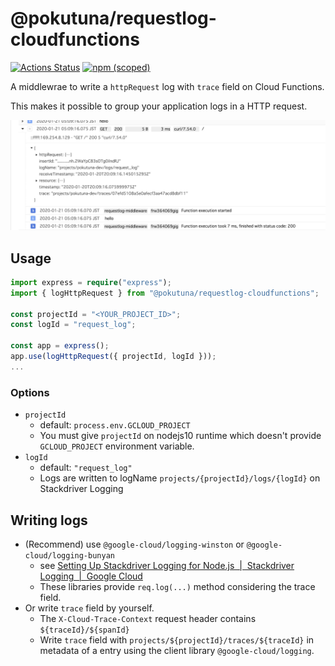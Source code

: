 @pokutuna/requestlog-cloudfunctions
===

[![Actions Status](https://github.com/pokutuna/requestlog-cloudfunctions/workflows/test/badge.svg)](https://github.com/pokutuna/requestlog-cloudfunctions/actions)
[![npm (scoped)](https://img.shields.io/npm/v/@pokutuna/requestlog-cloudfunctions)](https://www.npmjs.com/package/@pokutuna/requestlog-cloudfunctions)

A middlewrae to write a `httpRequest` log with `trace` field on Cloud Functions.

This makes it possible to group your application logs in a HTTP request.

![log-grouping](./log-grouping.png)

## Usage

```ts
import express = require("express");
import { logHttpRequest } from "@pokutuna/requestlog-cloudfunctions";

const projectId = "<YOUR_PROJECT_ID>";
const logId = "request_log";

const app = express();
app.use(logHttpRequest({ projectId, logId }));
...
```

### Options

- `projectId`
  - default: `process.env.GCLOUD_PROJECT`
  - You must give `projectId` on nodejs10 runtime which doesn't provide `GCLOUD_PROJECT` environment variable.
- `logId`
  - default: `"request_log"`
  - Logs are written to logName `projects/{projectId}/logs/{logId}` on Stackdriver Logging

## Writing logs

- (Recommend) use `@google-cloud/logging-winston` or `@google-cloud/logging-bunyan`
  - see [Setting Up Stackdriver Logging for Node.js  |  Stackdriver Logging  |  Google Cloud](https://cloud.google.com/logging/docs/setup/nodejs)
  - These libraries provide `req.log(...)` method considering the trace field.
- Or write `trace` field by yourself.
  - The `X-Cloud-Trace-Context` request header contains `${traceId}/${spanId}`
  - Write `trace` field with `projects/${projectId}/traces/${traceId}` in metadata of a entry using the client library `@google-cloud/logging`.
